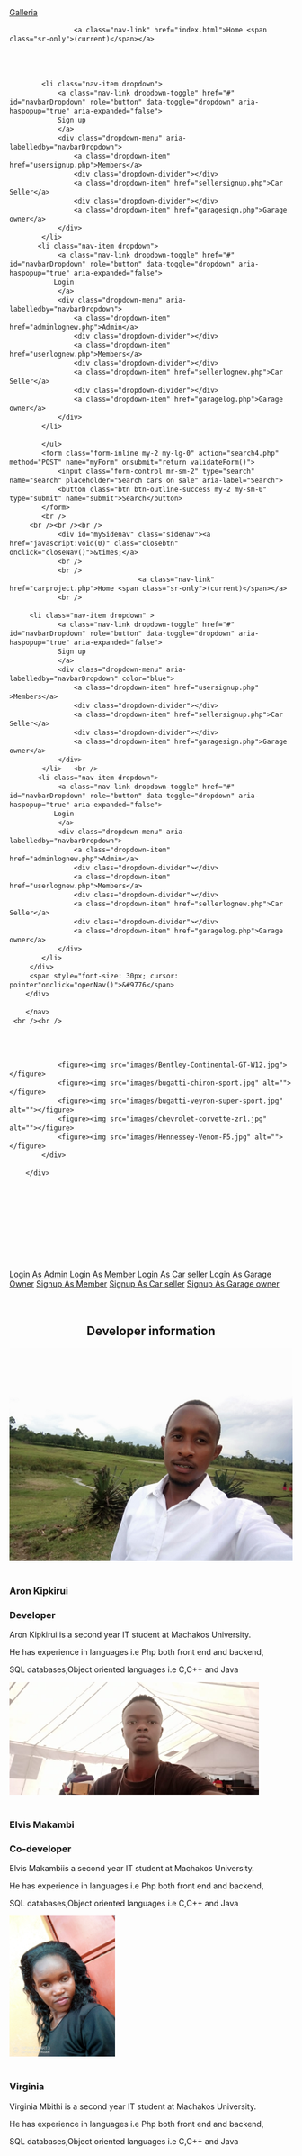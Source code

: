 <!DOCTYPE html>
<html lang="en">
<head>
    <meta charset="UTF-8">
    <meta name="viewport" content="width=device-width, initial-scale=1.0">
    <meta http-equiv="X-UA-Compatible" content="ie=edge">
    <link rel="stylesheet" href="css/bootstrap.min.css">
    <link rel="stylesheet" href="css/bootstrap-grid.min.css">
    <link rel="stylesheet" href="css/slide.css">
    <title>Galleria</title>
<script>
function validateForm()
{
	var search = document.forms["myForm"]["search"].value;
	if(search == null || search == ""){
		alert("search must be filled out!");
return false;}

}

</script>
</head>
<body>
    <div class="container">
        <nav class="navbar nav-tabs navbar-expand-lg bg-dark text-light">
            <a class="navbar-brand" href="index.html">Galleria</a>
           <!-- <button class="navbar-toggler" type="button" data-toggle="collapse" data-target="#navbarSupportedContent" aria-controls="navbarSupportedContent" aria-expanded="false" aria-label="Toggle navigation">
            </button>
			                <span class="navbar-toggler-icon"></span>-->


          
                    <a class="nav-link" href="index.html">Home <span class="sr-only">(current)</span></a>
               
	
				
				
            <li class="nav-item dropdown">
                <a class="nav-link dropdown-toggle" href="#" id="navbarDropdown" role="button" data-toggle="dropdown" aria-haspopup="true" aria-expanded="false">
                Sign up
                </a>
                <div class="dropdown-menu" aria-labelledby="navbarDropdown">
                    <a class="dropdown-item" href="usersignup.php">Members</a>
                    <div class="dropdown-divider"></div>
                    <a class="dropdown-item" href="sellersignup.php">Car Seller</a>
                    <div class="dropdown-divider"></div>
                    <a class="dropdown-item" href="garagesign.php">Garage owner</a>
                </div>
            </li>
           <li class="nav-item dropdown">
                <a class="nav-link dropdown-toggle" href="#" id="navbarDropdown" role="button" data-toggle="dropdown" aria-haspopup="true" aria-expanded="false">
               Login
                </a>
                <div class="dropdown-menu" aria-labelledby="navbarDropdown">
                    <a class="dropdown-item" href="adminlognew.php">Admin</a>
					<div class="dropdown-divider"></div>
                    <a class="dropdown-item" href="userlognew.php">Members</a>
                    <div class="dropdown-divider"></div>
                    <a class="dropdown-item" href="sellerlognew.php">Car Seller</a>
                    <div class="dropdown-divider"></div>
                    <a class="dropdown-item" href="garagelog.php">Garage owner</a>
                </div>
            </li>
            
            </ul>
            <form class="form-inline my-2 my-lg-0" action="search4.php" method="POST" name="myForm" onsubmit="return validateForm()">
                <input class="form-control mr-sm-2" type="search" name="search" placeholder="Search cars on sale" aria-label="Search">
                <button class="btn btn-outline-success my-2 my-sm-0" type="submit" name="submit">Search</button>
            </form>
			<br />
		 <br /><br /><br />
				<div id="mySidenav" class="sidenav"><a href="javascript:void(0)" class="closebtn" onclick="closeNav()">&times;</a>
				<br />
				<br />
				                    <a class="nav-link" href="carproject.php">Home <span class="sr-only">(current)</span></a>
				<br />

		 <li class="nav-item dropdown" >
                <a class="nav-link dropdown-toggle" href="#" id="navbarDropdown" role="button" data-toggle="dropdown" aria-haspopup="true" aria-expanded="false">
                Sign up
                </a>
                <div class="dropdown-menu" aria-labelledby="navbarDropdown" color="blue">
                    <a class="dropdown-item" href="usersignup.php" >Members</a>
                    <div class="dropdown-divider"></div>
                    <a class="dropdown-item" href="sellersignup.php">Car Seller</a>
                    <div class="dropdown-divider"></div>
                    <a class="dropdown-item" href="garagesign.php">Garage owner</a>
                </div>
            </li>	<br />
           <li class="nav-item dropdown">
                <a class="nav-link dropdown-toggle" href="#" id="navbarDropdown" role="button" data-toggle="dropdown" aria-haspopup="true" aria-expanded="false">
               Login
                </a>
                <div class="dropdown-menu" aria-labelledby="navbarDropdown">
                    <a class="dropdown-item" href="adminlognew.php">Admin</a>
					<div class="dropdown-divider"></div>
                    <a class="dropdown-item" href="userlognew.php">Members</a>
                    <div class="dropdown-divider"></div>
                    <a class="dropdown-item" href="sellerlognew.php">Car Seller</a>
                    <div class="dropdown-divider"></div>
                    <a class="dropdown-item" href="garagelog.php">Garage owner</a>
                </div>
            </li>
		 </div>
		 <span style="font-size: 30px; cursor: pointer"onclick="openNav()">&#9776</span>
        </div>
	
        </nav>
     <br /><br />
<br />
<br />
        <div class="gallery">
            <div id="carousel">
			
                <figure><img src="images/Bentley-Continental-GT-W12.jpg"></figure>
                <figure><img src="images/bugatti-chiron-sport.jpg" alt=""></figure>
                <figure><img src="images/bugatti-veyron-super-sport.jpg" alt=""></figure>
                <figure><img src="images/chevrolet-corvette-zr1.jpg" alt=""></figure>
                <figure><img src="images/Hennessey-Venom-F5.jpg" alt=""></figure>
            </div>
			
        </div>

<br /><br />
<br />
<br />
<br /><br />
<br />
<br />
<div class="gallery-linkss">
<div class="gallery-containerr">

<a href="adminlognew.html" class="">
Login As Admin</a>
<a href="userlognew.php" class="">
Login As Member</a>
<a href="sellerlognew.php" class="">
Login As Car seller</a>
<a href="garagelog.php" class="">
Login As Garage Owner</a>
<a  href="usersignup.php" class="">
Signup As Member</a>
<a  href="sellersignup.php" class="">
Signup As Car seller</a>
<a  href="garagesign.php" class="">
Signup As Garage owner</a>


</div>

</div><br /><br />
<div align="center">
<h2>Developer information</h2></div>
<div class="forum">

<div class="city">
<img src="Aron.jpg"><br /><br />
  <h3>Aron Kipkirui</h3>
  <h3>Developer</h3>
  <p> Aron Kipkirui is a second year IT student at Machakos University.</p>
  <p>He has experience in languages i.e Php both front end and backend,</p>
  <p>SQL databases,Object oriented languages i.e C,C++ and Java</p>
  
</div>
<div class="city">
<img src="elvo.jpg" height=200><br /><br />
  <h3>Elvis Makambi</h3>
  <h3>Co-developer</h3>
  <p> Elvis Makambiis a second year IT student at Machakos University.</p>
  <p>He has experience in languages i.e Php both front end and backend,</p>
  <p>SQL databases,Object oriented languages i.e C,C++ and Java</p>
  </div>
<div class="city">
<img src="virginia.jpg" height=250><br /><br />
  <h3>Virginia </h3>
  <p> Virginia Mbithi is a second year IT student at Machakos University.</p>
  <p>He has experience in languages i.e Php both front end and backend,</p>
  <p>SQL databases,Object oriented languages i.e C,C++ and Java</p>
  </div>
</div>
    </div>
	<script>
	function openNav(){
		document.getElementById("mySidenav").style.width = "250px";
	}
	function closeNav(){
		document.getElementById("mySidenav").style.width = "0";
	}
	</script>
<script src="js/jquery.min.js"></script>
<script src="js/bootstrap.min.js"></script>

</body>
</html>
